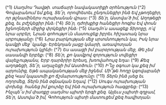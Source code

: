 
(^1) _Սաղմոս Դավթի. տաճարի նավակատիքի օրհնություն_
(^2) _Գովաբանում եմ քեզ, Տե՜ր, որովհետեւ ընդունեցիր ինձ
Եվ չթողեցիր, որ թշնամիներս ուրախանան վրաս։_
(^3) _Տե՛ր, Աստվա՛ծ իմ,
Աղոթեցի քեզ, եւ բժշկեցիր ինձ։_
(^4) _Տե՛ր, դժոխքից հանեցիր հոգիս
Եվ փոսն իջնողների միջից փրկեցիր ինձ։_
(^5) _Սաղմո՛ս ասացեք Տիրոջը, ո՛վ նրա սրբեր,
Նրան գոհությո՛ւն մատուցեք իբրեւ հիշատակ նրա սրբությանը։_
(^6) _Նրա բարկության մեջ սրտմտություն կա,
Իսկ նրա կամքի մեջ՝ կյանք։
Երեկոյան լացը կմարի, առավոտյան ուրախություն կլինի։_
(^7) _Ես ասացի իմ բարօրության մեջ,
Թե չեմ սասանվի երբեք։_
(^8) _Տե՛ր, քո կամքով զորություն տվեցիր վայելչությանս,
Երբ դարձրիր երեսդ, խռովահույզ եղա։_
(^9) _Քեզ աղոթեցի, Տե՜ր, աղաչեցի իմ Աստծուն։_
(^10) _Ի՞նչ օգուտ կա քեզ իմ արյունից,
Եթե ապականության մեջ իջնեմ.
Մի՞թե հողը կգովաբանի քեզ
Կամ կպատմի քո ճշմարտությունը։_
(^11) _Տերն ինձ լսեց եւ ողորմեց,
Տերն ինձ օգնական եղավ._
(^12) _Սուգս ուրախության փոխեց. հանեց իմ քուրձը
Եվ ինձ ուրախություն հագցրեց։_
(^13) _Ինչպե՜ս իմ փառքը սաղմոս պիտի երգի քեզ.
Այլեւս չպիտի զղջամ, Տե՛ր, Աստվա՛ծ իմ,
Գոհություն պիտի մատուցեմ քեզ հավիտյան։_


